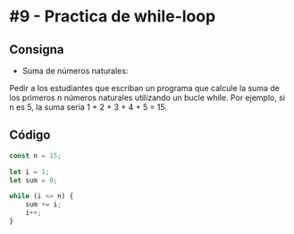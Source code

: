 # #9 - Practica de while-loop

## Consigna

- Suma de números naturales:

Pedir a los estudiantes que escriban un programa que calcule la suma de los primeros n números naturales utilizando un bucle while. Por ejemplo, si n es 5, la suma sería 1 + 2 + 3 + 4 + 5 = 15.

## Código

```javascript
const n = 15;

let i = 1;
let sum = 0;

while (i <= n) {
	sum += i;
	i++;
}
```

